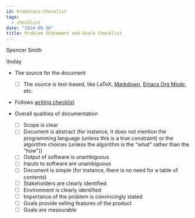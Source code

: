 ```yaml
---
id: ProbState-Checklist
tags:
  - checklist
date: "2024-09-16"
title: Problem Statement and Goals Checklist
---
```


Spencer Smith

\today

- The source for the document

  - [ ] The source is text-based, like LaTeX, [Markdown](https://en.wikipedia.org/wiki/Markdown), [Emacs Org Mode](https://en.wikipedia.org/wiki/Org-mode), etc.

- Follows [writing checklist](https://github.com/smiths/capTemplate/blob/main/docs/Checklists/Writing-Checklist.pdf)

- Overall qualities of documentation
  - [ ] Scope is clear
  - [ ] Document is abstract (for instance, it does not mention the programming language (unless this is a true constraint) or the algorithm choices (unless the algorithm is the "what" rather than the "how"))
  - [ ] Output of software is unambiguous
  - [ ] Inputs to software are unambiguous
  - [ ] Document is simple (for instance, there is no need for a table of contents)
  - [ ] Stakeholders are clearly identified
  - [ ] Environment is clearly identified
  - [ ] Importance of the problem is convincingly stated
  - [ ] Goals provide selling features of the product
  - [ ] Goals are measurable
